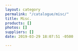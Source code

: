 ```yaml
---
layout: category
permalink: "/catalogue/misc/"
title: Misc.
products: []
photos: []
suppliers: []
date: 2019-03-29 18:07:51 -0500

---
```

